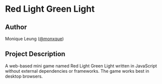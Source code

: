 # Red Light Green Light

## Author
Monique Leung ([@monxque](https://github.com/monxque))

## Project Description
A web-based mini game named Red Light Green Light written in JavaScript without external dependencies or frameworks. The game works best in desktop browsers. 

